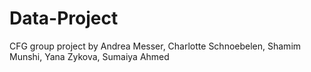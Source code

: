# Data-Project
CFG group project by Andrea Messer, Charlotte Schnoebelen, Shamim Munshi, Yana Zykova, Sumaiya Ahmed
